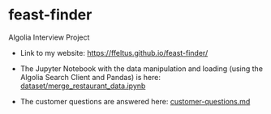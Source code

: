 # feast-finder
Algolia Interview Project

* Link to my website: https://ffeltus.github.io/feast-finder/

* The Jupyter Notebook with the data manipulation and loading (using the Algolia Search Client and Pandas) is here:
[dataset/merge_restaurant_data.ipynb](dataset/merge_restaurant_data.ipynb)

* The customer questions are answered here:
[customer-questions.md](customer-questions.md)

